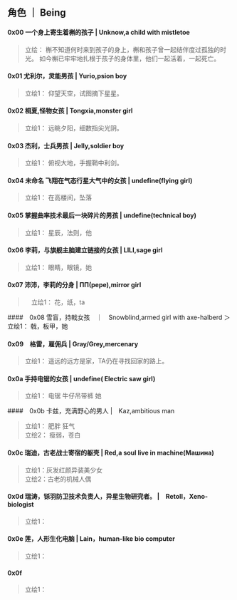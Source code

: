 ## 角色 ｜ Being

#### 0x00 一个身上寄生着槲的孩子 | Unknow,a child with mistletoe
> 立绘：
槲不知道何时来到孩子的身上，槲和孩子曾一起结伴度过孤独的时光。
如今槲已牢牢地扎根于孩子的身体里，他们一起活着，一起死亡。

#### 0x01 尤利尔，灵能男孩 | Yurio,psion boy
> 立绘1：
仰望天空，试图摘下星星。

#### 0x02 桐夏,怪物女孩 | Tongxia,monster girl
> 立绘1：
远眺夕阳，细数指尖光阴。

#### 0x03 杰利，士兵男孩 | Jelly,soldier boy
> 立绘1：
俯视大地，手握鞘中利剑。

#### 0x04 未命名 飞翔在气态行星大气中的女孩 | undefine(flying girl)
> 立绘1：
在高楼间，坠落

#### 0x05 掌握曲率技术最后一块碎片的男孩 | undefine(technical boy)
> 立绘1：
星辰，法则，他

#### 0x06 李莉，与旗舰主脑建立链接的女孩 | LILI,sage girl
> 立绘1：
眼睛，眼镜，她

#### 0x07 沛沛，李莉的分身 | ПП(pepe),mirror girl
>　立绘1：
花，纸，ta 

####　0x08 雪盲，持戟女孩　｜　Snowblind,armed girl with axe-halberd
＞　立绘1：
戟，板甲，她

#### 0x09　格雷，雇佣兵 | Gray/Grey,mercenary
> 立绘1：
遥远的远方是家，TA仍在寻找回家的路上。

#### 0x0a 手持电锯的女孩 | undefine( Electric saw girl)
> 立绘1：
电锯 牛仔吊带裤 她

####　0x0b 卡兹，充满野心的男人 |　Kaz,ambitious man
> 立绘1：
肥胖 狂气<br/>
> 立绘2： 
瘦弱，苍白


#### 0x0c 瑞迪，古老战士寄宿的躯壳 | Red,a soul live in machine(Машина)
> 立绘1：灰发红颜异装美少女<br/>
> 立绘2：古老的机械人偶

#### 0x0d 瑞涛，铩羽防卫技术负责人，异星生物研究者。 |　Retoll，Xeno-biologist
> 立绘1：

#### 0x0e 莲，人形生化电脑 | Lain，human-like bio computer
> 立绘1：

#### 0x0f 
> 立绘1：

